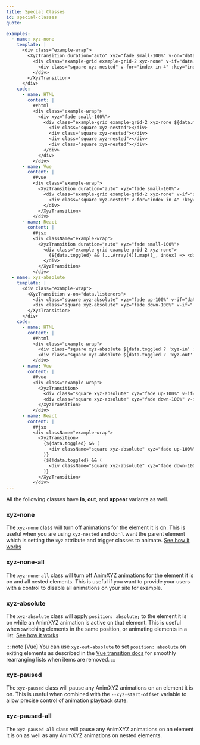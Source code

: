 ```yaml
---
title: Special Classes
id: special-classes
quote: 

examples:
  - name: xyz-none
    template: |
      <div class="example-wrap">
        <XyzTransition duration="auto" xyz="fade small-100%" v-on="data.listeners">
          <div class="example-grid example-grid-2 xyz-none" v-if="data.toggled">
            <div class="square xyz-nested" v-for="index in 4" :key="index"></div>
          </div>
        </XyzTransition>
      </div>
    code:
      - name: HTML
        content: |
          ##html
          <div class="example-wrap">
            <div xyz="fade small-100%">
              <div class="example-grid example-grid-2 xyz-none ${data.mode}">
                <div class="square xyz-nested"></div>
                <div class="square xyz-nested"></div>
                <div class="square xyz-nested"></div>
                <div class="square xyz-nested"></div>
              </div>
            </div>
          </div>
      - name: Vue
        content: |
          ##vue
          <div class="example-wrap">
            <XyzTransition duration="auto" xyz="fade small-100%">
              <div class="example-grid example-grid-2 xyz-none" v-if="${data.toggled}">
                <div class="square xyz-nested" v-for="index in 4" :key="index"></div>
              </div>
            </XyzTransition>
          </div>
      - name: React
        content: |
          ##jsx
          <div className="example-wrap">
            <XyzTransition duration="auto" xyz="fade small-100%">
              <div class="example-grid example-grid-2 xyz-none">
                {${data.toggled} && [...Array(4)].map((_, index) => <div className="square xyz-nested" key={index} />)}
              </div>
            </XyzTransition>
          </div>
  - name: xyz-absolute
    template: |
      <div class="example-wrap">
        <XyzTransition v-on="data.listeners">
          <div class="square xyz-absolute" xyz="fade up-100%" v-if="data.toggled" key="1"></div>
          <div class="square xyz-absolute" xyz="fade down-100%" v-if="!data.toggled" key="2"></div>
        </XyzTransition>
      </div>
    code:
      - name: HTML
        content: |
          ##html
          <div class="example-wrap">
            <div class="square xyz-absolute ${data.toggled ? 'xyz-in' : 'xyz-out'}" xyz="fade up-100%"></div>
            <div class="square xyz-absolute ${data.toggled ? 'xyz-out' : 'xyz-in'}" xyz="fade down-100%"></div>
          </div>
      - name: Vue
        content: |
          ##vue
          <div class="example-wrap">
            <XyzTransition>
              <div class="square xyz-absolute" xyz="fade up-100%" v-if="${data.toggled}" key="1"></div>
              <div class="square xyz-absolute" xyz="fade down-100%" v-if="${!data.toggled}" key="2"></div>
            </XyzTransition>
          </div>
      - name: React
        content: |
          ##jsx
          <div className="example-wrap">
            <XyzTransition>
              {${data.toggled} && (
                <div className="square xyz-absolute" xyz="fade up-100%" key="1"></div>
              )}
              {${!data.toggled} && (
                <div className="square xyz-absolute" xyz="fade down-100%" key="2"></div>
              )}
            </XyzTransition>
          </div>
---
```


All the following classes have **in**, **out**, and **appear** variants as well.
### xyz-none
The `xyz-none` class will turn off animations for the element it is on. This is useful when you are using `xyz-nested` and don't want the parent element which is setting the `xyz` attribute and trigger classes to animate. [See how it works](?tab=examples&example=xyz-none#special-classes)

### xyz-none-all
The `xyz-none-all` class will turn off AnimXYZ animations for the element it is on and all nested elements. This is useful if you want to provide your users with a control to disable all animations on your site for example.

### xyz-absolute
The `xyz-absolute` class will apply `position: absolute;` to the element it is on while an AnimXYZ animation is active on that element. This is useful when switching elements in the same position, or animating elements in a list. [See how it works](?tab=examples&example=xyz-absolute#special-classes)

::: note [Vue]
You can use `xyz-out-absolute` to set `position: absolute` on exiting elements as described in the [Vue transition docs](https://vuejs.org/v2/guide/transitions.html#List-Move-Transitions) for smoothly rearranging lists when items are removed.
:::

### xyz-paused
The `xyz-paused` class will pause any AnimXYZ animations on an element it is on. This is useful when combined with the `--xyz-start-offset` variable to allow precise control of animation playback state.

### xyz-paused-all
The `xyz-paused-all` class will pause any AnimXYZ animations on an element it is on as well as any AnimXYZ animations on nested elements.